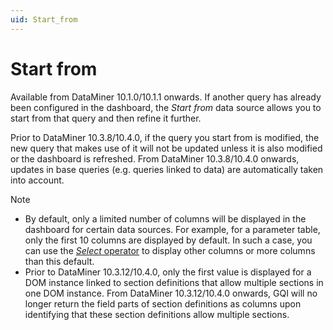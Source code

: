 ```yaml
---
uid: Start_from
---
```


# Start from

Available from DataMiner 10.1.0/10.1.1 onwards. If another query has already been configured in the dashboard, the *Start from* data source allows you to start from that query and then refine it further.

Prior to DataMiner 10.3.8/10.4.0, if the query you start from is modified, the new query that makes use of it will not be updated unless it is also modified or the dashboard is refreshed. From DataMiner 10.3.8/10.4.0 onwards, updates in base queries (e.g. queries linked to data) are automatically taken into account.<!-- RN 36690 -->

> [!NOTE]
>
> - By default, only a limited number of columns will be displayed in the dashboard for certain data sources. For example, for a parameter table, only the first 10 columns are displayed by default. In such a case, you can use the [*Select* operator](xref:GQI_Select) to display other columns or more columns than this default.
> - Prior to DataMiner 10.3.12/10.4.0, only the first value is displayed for a DOM instance linked to section definitions that allow multiple sections in one DOM instance. From DataMiner 10.3.12/10.4.0 onwards<!--RN 37644-->, GQI will no longer return the field parts of section definitions as columns upon identifying that these section definitions allow multiple sections.
